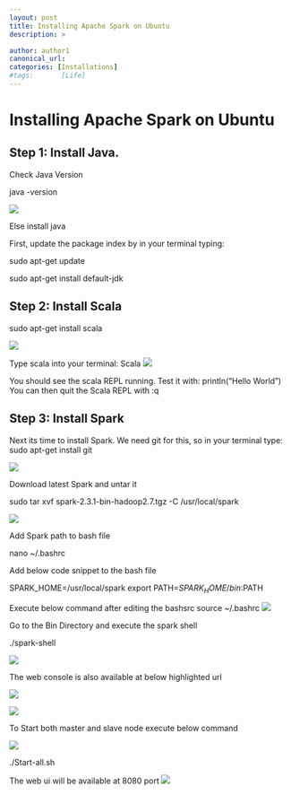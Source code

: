 ```yaml
---
layout: post
title: Installing Apache Spark on Ubuntu
description: >

author: author1
canonical_url:
categories: [Installations]
#tags:       [Life]
---
```

# Installing Apache Spark on Ubuntu

## Step 1: Install Java.

Check Java Version

java -version

![](/devilsadvocatediwakar/_posts/2018/images/installing%20spark/1.png)

Else install java

First, update the package index by in your terminal typing:

sudo apt-get update

sudo apt-get install default-jdk

## Step 2: Install Scala

sudo apt-get install scala

![](/devilsadvocatediwakar/_posts/2018/images/installing%20spark/2.png)

Type scala into your terminal:
Scala
![](/devilsadvocatediwakar/_posts/2018/images/installing%20spark/3.png)

You should see the scala REPL running. Test it with:
println(“Hello World”)
You can then quit the Scala REPL with
:q



## Step 3: Install Spark
Next its time to install Spark. We need git for this, so in your terminal type:
sudo apt-get install git

![](/devilsadvocatediwakar/_posts/2018/images/installing%20spark/4.png)


Download latest Spark and untar it

sudo tar xvf spark-2.3.1-bin-hadoop2.7.tgz -C /usr/local/spark

![](/devilsadvocatediwakar/_posts/2018/images/installing%20spark/5.png)


Add Spark path to bash file

nano ~/.bashrc

Add below code snippet to the bash file

SPARK_HOME=/usr/local/spark
export PATH=$SPARK_HOME/bin:$PATH

Execute below command after editing the bashsrc
source ~/.bashrc
![](/devilsadvocatediwakar/_posts/2018/images/installing%20spark/6.png)

Go to the Bin Directory and execute the spark shell

./spark-shell

![](/devilsadvocatediwakar/_posts/2018/images/installing%20spark/7.png)



The web console is also available at below highlighted url

![](/devilsadvocatediwakar/_posts/2018/images/installing%20spark/8.png)


![](/devilsadvocatediwakar/_posts/2018/images/installing%20spark/9.png)

To Start both master and slave node execute below command

![](/devilsadvocatediwakar/_posts/2018/images/installing%20spark/10.png)


./Start-all.sh

The web ui will be available at 8080 port
![](/devilsadvocatediwakar/_posts/2018/images/installing%20spark/11.png)





[docs]: ../../docs/README.md
